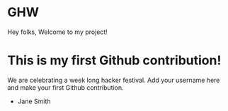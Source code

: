 # GHW

Hey folks,
Welcome to my project!

# This is my first Github contribution!

We are celebrating a week long hacker festival. Add your username here and make your first Github contribution.
- Jane Smith